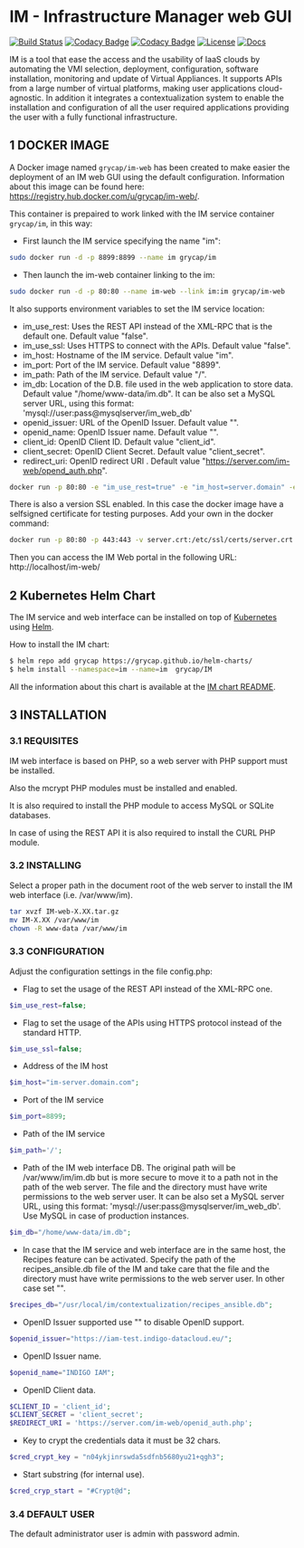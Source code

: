 # IM - Infrastructure Manager web GUI

[![Build Status](http://jenkins.i3m.upv.es/buildStatus/icon?job=grycap/im-web-unit)](http://jenkins.i3m.upv.es:8080/job/grycap/job/im-web-unit/) [![Codacy Badge](https://api.codacy.com/project/badge/Grade/67e793926c87475da58d9bf16838eaff)](https://www.codacy.com/app/micafer/im-web?utm_source=github.com&amp;utm_medium=referral&amp;utm_content=grycap/im-web&amp;utm_campaign=Badge_Grade) [![Codacy Badge](https://api.codacy.com/project/badge/Coverage/67e793926c87475da58d9bf16838eaff)](https://www.codacy.com/app/micafer/im-web?utm_source=github.com&utm_medium=referral&utm_content=grycap/im-web&utm_campaign=Badge_Coverage) [![License](https://img.shields.io/badge/license-GPL%20v3.0-brightgreen.svg)](LICENSE) [![Docs](https://img.shields.io/badge/docs-latest-brightgreen.svg)](https://imdocs.readthedocs.io/en/latest/web.html)

IM is a tool that ease the access and the usability of IaaS clouds by automating
the VMI selection, deployment, configuration, software installation, monitoring
and update of Virtual Appliances. It supports APIs from a large number of
virtual platforms, making user applications cloud-agnostic. In addition it
integrates a contextualization system to enable the installation and
configuration of all the user required applications providing the user with a
fully functional infrastructure.

## 1 DOCKER IMAGE

A Docker image named `grycap/im-web` has been created to make easier the deployment of an IM web GUI using the 
default configuration. Information about this image can be found here: <https://registry.hub.docker.com/u/grycap/im-web/>.

This container is prepaired to work linked with the IM service container `grycap/im`, in this way:

*   First launch the IM service specifying the name "im":

```sh
sudo docker run -d -p 8899:8899 --name im grycap/im 
```

*   Then launch the im-web container linking to the im:

```sh
sudo docker run -d -p 80:80 --name im-web --link im:im grycap/im-web 
```

It also supports environment variables to set the IM service location:

*   im_use_rest: Uses the REST API instead of the XML-RPC that is the default one. Default value "false".
*   im_use_ssl: Uses HTTPS to connect with the APIs. Default value "false".
*   im_host: Hostname of the IM service. Default value "im".
*   im_port: Port of the IM service. Default value "8899".
*   im_path: Path of the IM service. Default value "/".
*   im_db: Location of the D.B. file used in the web application to store data. Default value "/home/www-data/im.db". It can be also set a MySQL server URL, using this format: 'mysql://user:pass@mysqlserver/im_web_db'
*   openid_issuer: URL of the OpenID Issuer. Default value "".
*   openid_name: OpenID Issuer name. Default value "".
*   client_id: OpenID Client ID. Default value "client_id".
*   client_secret: OpenID Client Secret. Default value "client_secret".
*   redirect_uri: OpenID redirect URI . Default value "https://server.com/im-web/opend_auth.php". 

```sh
docker run -p 80:80 -e "im_use_rest=true" -e "im_host=server.domain" -e "im_port=8800" -d grycap/im-web
```

There is also a version SSL enabled. In this case the docker image have a selfsigned certificate for testing purposes. Add your own in the docker command:

```sh
docker run -p 80:80 -p 443:443 -v server.crt:/etc/ssl/certs/server.crt -v server.key:/etc/ssl/certs/server.key -d grycap/im-web:1.5.5-ssl
```

Then you can access the IM Web portal in the following URL: http://localhost/im-web/

## 2 Kubernetes Helm Chart

The IM service and web interface can be installed on top of [Kubernetes](https://kubernetes.io/) using [Helm](https://helm.sh/).

How to install the IM chart:

```sh
$ helm repo add grycap https://grycap.github.io/helm-charts/
$ helm install --namespace=im --name=im  grycap/IM
```

All the information about this chart is available at the [IM chart README](https://github.com/grycap/helm-charts/blob/master/IM/README.md).

## 3 INSTALLATION

### 3.1 REQUISITES

IM web interface is based on PHP, so a web server with PHP support must be installed.

Also the mcrypt PHP modules must be installed and enabled.

It is also required to install the PHP module to access MySQL or SQLite databases.

In case of using the REST API it is also required to install the CURL PHP module.

### 3.2 INSTALLING

Select a proper path in the document root of the web server to install the IM web interface
(i.e. /var/www/im).

```sh
tar xvzf IM-web-X.XX.tar.gz
mv IM-X.XX /var/www/im
chown -R www-data /var/www/im
```

### 3.3 CONFIGURATION

Adjust the configuration settings in the file config.php:

*   Flag to set the usage of the REST API instead of the XML-RPC one.
```php
$im_use_rest=false;
```
*   Flag to set the usage of the APIs using HTTPS protocol instead of the standard HTTP.
```php
$im_use_ssl=false;
```
*   Address of the IM host
```php
$im_host="im-server.domain.com";
```
*   Port of the IM service
```php
$im_port=8899;
```
*   Path of the IM service
```php
$im_path='/';
```
*   Path of the IM web interface DB. The original path will be /var/www/im/im.db
    but is more secure to move it to a path not in the path of the web server.
    The file and the directory must have write permissions to the web server user.
    It can be also set a MySQL server URL, using this format: 'mysql://user:pass@mysqlserver/im_web_db'.
    Use MySQL in case of production instances.
```php
$im_db="/home/www-data/im.db";
```
*   In case that the IM service and web interface are in the same host, the Recipes
    feature can be activated. Specify the path of the recipes_ansible.db file of the
    IM and take care that the file and the directory must have write permissions to
    the web server user. In other case set "".
```php
$recipes_db="/usr/local/im/contextualization/recipes_ansible.db";
```
*   OpenID Issuer supported use "" to disable OpenID support.
```php
$openid_issuer="https://iam-test.indigo-datacloud.eu/";
```
*   OpenID Issuer name.
```php
$openid_name="INDIGO IAM";
```
*   OpenID Client data.
```php
$CLIENT_ID = 'client_id';
$CLIENT_SECRET = 'client_secret';
$REDIRECT_URI = 'https://server.com/im-web/openid_auth.php';
```
*   Key to crypt the credentials data it must be 32 chars.
```php
$cred_crypt_key = "n04ykjinrswda5sdfnb5680yu21+qgh3";
```
*   Start substring (for internal use).
```php
$cred_cryp_start = "#Crypt@d";
```

### 3.4 DEFAULT USER

The default administrator user is admin with password admin.

